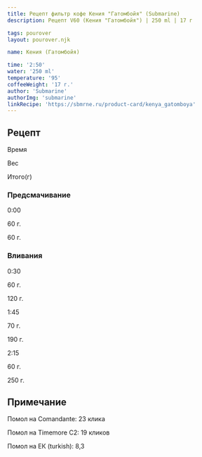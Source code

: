 ```yaml
---
title: Рецепт фильтр кофе Кения "Гатомбойя" (Submarine)
description: Рецепт V60 (Кения "Гатомбойя") | 250 ml | 17 г

tags: pourover
layout: pourover.njk

name: Кения (Гатомбойя)

time: '2:50'
water: '250 ml'
temperature: '95'
coffeeWeight: '17 г.'
author: 'Submarine'
authorImg: 'submarine'
linkRecipe: 'https://sbmrne.ru/product-card/kenya_gatomboya'
---
```


## Рецепт


<div class="time-line">

Время

Вес

Итого(г)

</div>

### Предсмачивание

<div class="time-line">

0:00

60 г.

60 г.

</div>


### Вливания

<div class="time-line">

0:30

60 г.

120 г.

</div>

<div class="time-line">

1:45

70 г.

190 г.

</div>

<div class="time-line">

2:15

60 г.

250 г.

</div>


<div class="info-warm">

## Примечание

Помол на Comandante: 23 клика

Помол на Timemore C2: 19 кликов

Помол на ЕК (turkish): 8,3
</div>


